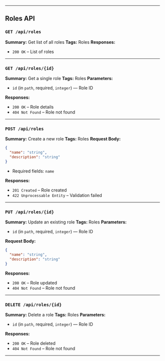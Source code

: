 
---

## Roles API

### `GET /api/roles`

**Summary:** Get list of all roles
**Tags:** Roles
**Responses:**

* `200 OK` – List of roles

---

### `GET /api/roles/{id}`

**Summary:** Get a single role
**Tags:** Roles
**Parameters:**

* `id` (in `path`, required, `integer`) — Role ID

**Responses:**

* `200 OK` – Role details
* `404 Not Found` – Role not found

---

### `POST /api/roles`

**Summary:** Create a new role
**Tags:** Roles
**Request Body:**

```json
{
  "name": "string",
  "description": "string"
}
```

* Required fields: `name`

**Responses:**

* `201 Created` – Role created
* `422 Unprocessable Entity` – Validation failed

---

### `PUT /api/roles/{id}`

**Summary:** Update an existing role
**Tags:** Roles
**Parameters:**

* `id` (in `path`, required, `integer`) — Role ID

**Request Body:**

```json
{
  "name": "string",
  "description": "string"
}
```

**Responses:**

* `200 OK` – Role updated
* `404 Not Found` – Role not found

---

### `DELETE /api/roles/{id}`

**Summary:** Delete a role
**Tags:** Roles
**Parameters:**

* `id` (in `path`, required, `integer`) — Role ID

**Responses:**

* `200 OK` – Role deleted
* `404 Not Found` – Role not found

---


